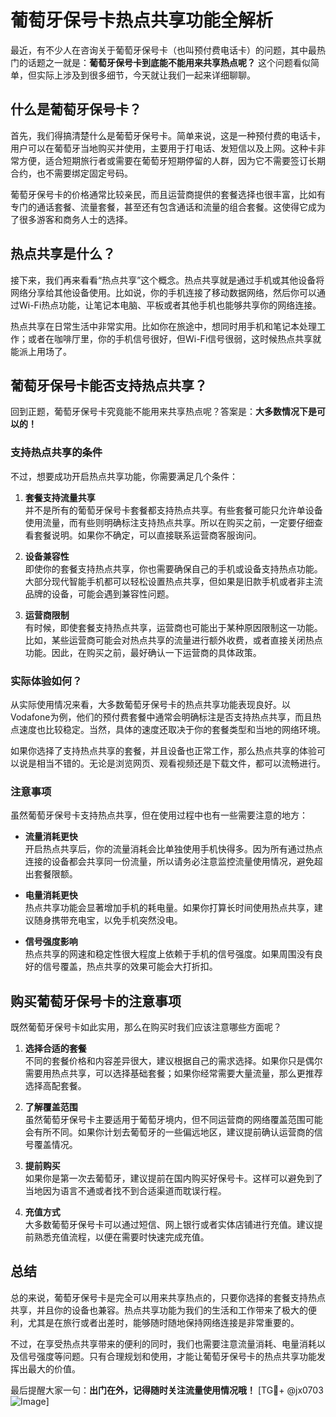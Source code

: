 # 葡萄牙保号卡热点共享功能全解析

最近，有不少人在咨询关于葡萄牙保号卡（也叫预付费电话卡）的问题，其中最热门的话题之一就是：**葡萄牙保号卡到底能不能用来共享热点呢？** 这个问题看似简单，但实际上涉及到很多细节，今天就让我们一起来详细聊聊。

## 什么是葡萄牙保号卡？

首先，我们得搞清楚什么是葡萄牙保号卡。简单来说，这是一种预付费的电话卡，用户可以在葡萄牙当地购买并使用，主要用于打电话、发短信以及上网。这种卡非常方便，适合短期旅行者或需要在葡萄牙短期停留的人群，因为它不需要签订长期合约，也不需要绑定固定号码。

葡萄牙保号卡的价格通常比较亲民，而且运营商提供的套餐选择也很丰富，比如有专门的通话套餐、流量套餐，甚至还有包含通话和流量的组合套餐。这使得它成为了很多游客和商务人士的选择。

## 热点共享是什么？

接下来，我们再来看看“热点共享”这个概念。热点共享就是通过手机或其他设备将网络分享给其他设备使用。比如说，你的手机连接了移动数据网络，然后你可以通过Wi-Fi热点功能，让笔记本电脑、平板或者其他手机也能够共享你的网络连接。

热点共享在日常生活中非常实用。比如你在旅途中，想同时用手机和笔记本处理工作；或者在咖啡厅里，你的手机信号很好，但Wi-Fi信号很弱，这时候热点共享就能派上用场了。

## 葡萄牙保号卡能否支持热点共享？

回到正题，葡萄牙保号卡究竟能不能用来共享热点呢？答案是：**大多数情况下是可以的！**

### 支持热点共享的条件

不过，想要成功开启热点共享功能，你需要满足几个条件：

1. **套餐支持流量共享**  
   并不是所有的葡萄牙保号卡套餐都支持热点共享。有些套餐可能只允许单设备使用流量，而有些则明确标注支持热点共享。所以在购买之前，一定要仔细查看套餐说明。如果你不确定，可以直接联系运营商客服询问。

2. **设备兼容性**  
   即使你的套餐支持热点共享，你也需要确保自己的手机或设备支持热点功能。大部分现代智能手机都可以轻松设置热点共享，但如果是旧款手机或者非主流品牌的设备，可能会遇到兼容性问题。

3. **运营商限制**  
   有时候，即使套餐支持热点共享，运营商也可能出于某种原因限制这一功能。比如，某些运营商可能会对热点共享的流量进行额外收费，或者直接关闭热点功能。因此，在购买之前，最好确认一下运营商的具体政策。

### 实际体验如何？

从实际使用情况来看，大多数葡萄牙保号卡的热点共享功能表现良好。以Vodafone为例，他们的预付费套餐中通常会明确标注是否支持热点共享，而且热点速度也比较稳定。当然，具体的速度还取决于你的套餐类型和当地的网络环境。

如果你选择了支持热点共享的套餐，并且设备也正常工作，那么热点共享的体验可以说是相当不错的。无论是浏览网页、观看视频还是下载文件，都可以流畅进行。

### 注意事项

虽然葡萄牙保号卡支持热点共享，但在使用过程中也有一些需要注意的地方：

- **流量消耗更快**  
  开启热点共享后，你的流量消耗会比单独使用手机快得多。因为所有通过热点连接的设备都会共享同一份流量，所以请务必注意监控流量使用情况，避免超出套餐限额。

- **电量消耗更快**  
  热点共享功能会显著增加手机的耗电量。如果你打算长时间使用热点共享，建议随身携带充电宝，以免手机突然没电。

- **信号强度影响**  
  热点共享的网速和稳定性很大程度上依赖于手机的信号强度。如果周围没有良好的信号覆盖，热点共享的效果可能会大打折扣。

## 购买葡萄牙保号卡的注意事项

既然葡萄牙保号卡如此实用，那么在购买时我们应该注意哪些方面呢？

1. **选择合适的套餐**  
   不同的套餐价格和内容差异很大，建议根据自己的需求选择。如果你只是偶尔需要用热点共享，可以选择基础套餐；如果你经常需要大量流量，那么更推荐选择高配套餐。

2. **了解覆盖范围**  
   虽然葡萄牙保号卡主要适用于葡萄牙境内，但不同运营商的网络覆盖范围可能会有所不同。如果你计划去葡萄牙的一些偏远地区，建议提前确认运营商的信号覆盖情况。

3. **提前购买**  
   如果你是第一次去葡萄牙，建议提前在国内购买好保号卡。这样可以避免到了当地因为语言不通或者找不到合适渠道而耽误行程。

4. **充值方式**  
   大多数葡萄牙保号卡可以通过短信、网上银行或者实体店铺进行充值。建议提前熟悉充值流程，以便在需要时快速完成充值。

## 总结

总的来说，葡萄牙保号卡是完全可以用来共享热点的，只要你选择的套餐支持热点共享，并且你的设备也兼容。热点共享功能为我们的生活和工作带来了极大的便利，尤其是在旅行或者出差时，能够随时随地保持网络连接是非常重要的。

不过，在享受热点共享带来的便利的同时，我们也需要注意流量消耗、电量消耗以及信号强度等问题。只有合理规划和使用，才能让葡萄牙保号卡的热点共享功能发挥出最大的价值。

最后提醒大家一句：**出门在外，记得随时关注流量使用情况哦！** [TG💪+ @jx0703 ![Image](https://github.com/user-attachments/assets/dbca1d08-cadb-493c-b0ec-ad6f7a83f270)]